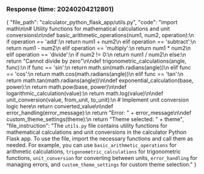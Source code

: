 ### Response (time: 20240204212801)

{
    "file_path": "calculator_python_flask_app/utils.py",
    "code": "import math\n\n# Utility functions for mathematical calculations and unit conversions\n\ndef basic_arithmetic_operations(num1, num2, operation):\n    if operation == 'add':\n        return num1 + num2\n    elif operation == 'subtract':\n        return num1 - num2\n    elif operation == 'multiply':\n        return num1 * num2\n    elif operation == 'divide':\n        if num2 != 0:\n            return num1 / num2\n        else:\n            return \"Cannot divide by zero\"\n\ndef trigonometric_calculations(angle, func):\n    if func == 'sin':\n        return math.sin(math.radians(angle))\n    elif func == 'cos':\n        return math.cos(math.radians(angle))\n    elif func == 'tan':\n        return math.tan(math.radians(angle))\n\ndef exponential_calculation(base, power):\n    return math.pow(base, power)\n\ndef logarithmic_calculation(value):\n    return math.log(value)\n\ndef unit_conversion(value, from_unit, to_unit):\n    # Implement unit conversion logic here\n    return converted_value\n\ndef error_handling(error_message):\n    return \"Error: \" + error_message\n\ndef custom_theme_settings(theme):\n    return \"Theme selected: \" + theme",
    "file_instruction": "The `utils.py` file contains utility functions for mathematical calculations and unit conversions in the calculator Python Flask app. To use the file, import the necessary functions and call them as needed. For example, you can use `basic_arithmetic_operations` for arithmetic calculations, `trigonometric_calculations` for trigonometric functions, `unit_conversion` for converting between units, `error_handling` for managing errors, and `custom_theme_settings` for custom theme selection."
}